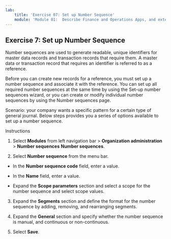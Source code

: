 ```yaml
---
lab:
    title: 'Exercise 07: Set up Number Sequence'
    module: 'Module 01:  Describe Finance and Operations Apps, and extend apps by using Microsoft Power Platform technologies'
---
```

## Exercise 7: Set up Number Sequence

Number sequences are used to generate readable, unique identifiers for master data records and transaction records that require them. A master data or transaction record that requires an identifier is referred to as a reference.

Before you can create new records for a reference, you must set up a number sequence and associate it with the reference. You can set up all required number sequences at the same time by using the Set-up number sequences wizard, or you can create or modify individual number sequences by using the Number sequences page.

Scenario: your company wants a specific pattern for a certain type of general journal. Below steps provides you a series of options available to set up a number sequence. 

Instructions

1. Select **Modules** from left navigation bar > **Organization administration** > **Number sequences** **Number sequences**.

2. Select **Number sequence** from the menu bar.

- In the **Number sequence code** field, enter a value.

- In the **Name** field, enter a value.

- Expand the **Scope parameters** section and select a scope for the number sequence and select scope values.

3. Expand the **Segments** section and define the format for the number sequence by adding, removing, and rearranging segments.

4. Expand the **General** section and specify whether the number sequence is manual, and continuous or non-continuous.

5. Select **Save**.
